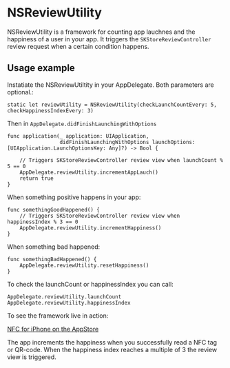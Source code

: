 # NSReviewUtility

NSReviewUtility is a framework for counting app lauchnes and the happiness of a user in your app. It triggers the `SKStoreReviewController` review request when a certain condition happens.

## Usage example

Instatiate the NSReviewUtiltity in your AppDelegate. Both parameters are optional.:

    static let reviewUtility = NSReviewUtility(checkLaunchCountEvery: 5, checkHappinessIndexEvery: 3)

Then in `AppDelegate.didFinishLaunchingWithOptions`

    func application(_ application: UIApplication,
                     didFinishLaunchingWithOptions launchOptions: [UIApplication.LaunchOptionsKey: Any]?) -> Bool {
                     
        // Triggers SKStoreReviewController review view when launchCount % 5 == 0
        AppDelegate.reviewUtility.incrementAppLauch()
        return true
    }

When something positive happens in your app:

    func somethingGoodHappened() {
        // Triggers SKStoreReviewController review view when happinessIndex % 3 == 0
        AppDelegate.reviewUtility.incrementHappiness()
    }
    
When something bad happened:
    
    func somethingBadHappened() {
        AppDelegate.reviewUtility.resetHappiness()
    }
    
To check the launchCount or happinessIndex you can call:

    AppDelegate.reviewUtility.launchCount
    AppDelegate.reviewUtility.happinessIndex

To see the framework live in action:

[NFC for iPhone on the AppStore](https://apps.apple.com/app/id1249686798)

The app increments the happiness when you successfully read a NFC tag or QR-code. When the happiness index reaches a multiple of 3 the review view is triggered.
